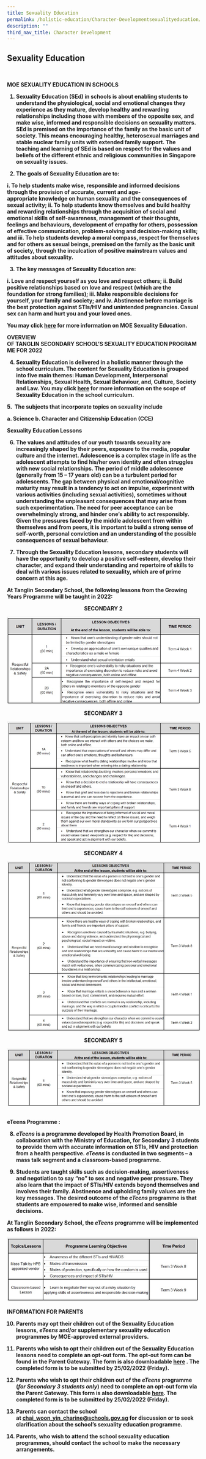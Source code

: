```yaml
---
title: Sexuality Education
permalink: /holistic-education/Character-Developmentsexualityeducation/
description: ""
third_nav_title: Character Development
---
```

## Sexuality Education
<br>

<b>MOE&nbsp;SEXUALITY&nbsp;EDUCATION IN&nbsp;SCHOOLS<b>

1.  Sexuality Education (SEd) in schools is about enabling students to understand the physiological, social and emotional changes they experience as they mature, develop healthy and rewarding relationships including those with members of the opposite sex, and make wise, informed and responsible decisions on sexuality matters. SEd is premised on the importance of the family as the basic unit of society. This means encouraging healthy, heterosexual marriages and stable nuclear family units with extended family support. The teaching and learning of SEd is based on respect for the values and beliefs of the different ethnic and religious communities in Singapore on sexuality issues.

2.  The goals of Sexuality Education are to:

i. To help students make wise, responsible and informed decisions through the provision of accurate, current and age-appropriate&nbsp;knowledge&nbsp;on human sexuality and the consequences of sexual activity;
ii. To help students know themselves and build healthy and rewarding relationships through the acquisition of&nbsp;social and emotional skills&nbsp;of self-awareness, management of their thoughts, feelings and behaviours, development of empathy for others, possession of effective communication, problem-solving and decision-making skills; and
iii. To help students develop a moral compass, respect for themselves and for others as sexual beings, premised on the family as the basic unit of society, through the inculcation of&nbsp;positive mainstream values and attitudes&nbsp;about sexuality.

3.  The key messages of Sexuality Education are:

i.  Love and respect yourself as you love and respect others;
ii.  Build positive relationships based on love and respect (which are the foundation for strong families);
iii.  Make responsible decisions for yourself, your family and society; and
iv.  Abstinence before marriage is the best protection against STIs/HIV and unintended pregnancies. Casual sex can harm and hurt you and your loved ones.

You may click&nbsp;[here](https://www.moe.gov.sg/programmes/sexuality-education)&nbsp;for more information on MOE Sexuality Education.

<b>OVERVIEW OF&nbsp;TANGLIN&nbsp;SECONDARY&nbsp;SCHOOL’S&nbsp;SEXUALITY&nbsp;EDUCATION&nbsp;PROGRAMME FOR 2022<b>

4.  Sexuality Education is delivered in a holistic manner through the school curriculum. The content for Sexuality Education is grouped into five main themes: Human Development, Interpersonal Relationships, Sexual Health, Sexual Behaviour, and, Culture, Society and Law. You may click&nbsp;[here](https://www.moe.gov.sg/programmes/sexuality-education/scope-and-teaching-approach)&nbsp;for more information on the scope of Sexuality Education in the school curriculum.&nbsp; &nbsp;
	
 5.&nbsp; The subjects that incorporate topics on sexuality include

a.  Science
b.  Character and Citizenship Education (CCE)

<b>Sexuality Education Lessons<b>

6.  The values and attitudes of our youth towards sexuality are increasingly shaped by their peers, exposure to the media, popular culture and the internet. Adolescence is a complex stage in life as the adolescent attempts to find his/her own identity and often struggles with new social relationships. The period of middle adolescence (generally from 15 – 17 years old) can be a turbulent period for adolescents. The gap between physical and emotional/cognitive maturity may result in a tendency to act on impulse, experiment with various activities (including sexual activities), sometimes without understanding the unpleasant consequences that may arise from such experimentation. The need for peer acceptance can be overwhelmingly strong, and hinder one’s ability to act responsibly. Given the pressures faced by the middle adolescent from within themselves and from peers, it is important to build a strong sense of self-worth, personal conviction and an understanding of the possible consequences of sexual behaviour.

7.  Through the Sexuality Education lessons, secondary students will have the opportunity to develop a positive self-esteem, develop their character, and expand their understanding and repertoire of skills to deal with various issues related to sexuality, which are of prime concern at this age.

<b>At Tanglin Secondary School, the following lessons from the Growing Years Programme will be taught in&nbsp;2022:<b>
<br>
	
<center>
  <b>SECONDARY 2</b>
</center>

![](/images/Sec-2-2022Update.jpg)
	<br>
	
<center>
  <b>SECONDARY 3</b>
</center>

![](/images/Sec-3-2022Update.jpg)
	
	
<center>
  <b>SECONDARY 4</b>
</center>

![](/images/Sec-4-2022Update.jpg)
	<br>
	
<center>
  <b>SECONDARY 5 </b>
</center>
	
![](/images/Sec-5-2022Update.jpg)
	
<br>
	<b> eTeens&nbsp;Programme <b> :

8.  _eTeens_&nbsp;is a programme developed by Health Promotion Board, in collaboration with the Ministry of Education, for Secondary 3 students to provide them with accurate information on STIs, HIV and protection from a health perspective.&nbsp;_eTeens_&nbsp;is conducted in two segments – a mass talk segment and a classroom-based programme.&nbsp;&nbsp;
	
9.  Students are taught skills such as decision-making, assertiveness and negotiation to say “no” to sex and negative peer pressure. They also learn that the impact of STIs/HIV extends beyond themselves and involves their family. Abstinence and upholding family values are the key messages. The desired outcome of the&nbsp;_eTeens_&nbsp;programme is that students are empowered to make wise, informed and sensible decisions.

**At Tanglin Secondary School, the&nbsp;_eTeens_&nbsp;programme will be implemented as follows in 2022:**
	
	
![](/images/eTeens-2022Update.jpg)
	<br>
		
**INFORMATION FOR&nbsp;PARENTS**

10.  Parents may opt their children out of the Sexuality Education lessons,&nbsp;_eTeens_&nbsp;and/or supplementary sexuality education programmes by MOE-approved external providers.

11.  Parents who wish to opt their children out of the&nbsp;**Sexuality Education lessons**&nbsp;need to complete an opt-out form. The opt-out form can be found in the Parent Gateway. The form is also downloadable&nbsp;[here](https://tanglinsec.moe.edu.sg/wp-content/uploads/2022/01/SEd_Annex-A-2022.pdf)&nbsp;. The completed form is to be submitted by 25/02/2022 (Friday).&nbsp;&nbsp;

12.  Parents who wish to opt their children out of the&nbsp;**_eTeens_&nbsp;programme (_for Secondary 3 students only_)**&nbsp;need to complete an opt-out form via the Parent Gateway. This form is also downloadable&nbsp;[here](https://tanglinsec.moe.edu.sg/wp-content/uploads/2022/01/eTeens_Annex-B-2022.pdf). The completed form is to be submitted by 25/02/2022 (Friday).

13.  Parents can contact the school at&nbsp;[chai\_woon\_yin\_charine@schools.gov.sg](mailto:chai_woon_yin_charine@schools.gov.sg)&nbsp;for discussion or to seek clarification about the school’s sexuality education programme.

14.  Parents, who wish to attend the school sexuality education programmes, should contact the school to make the necessary arrangements.</b></b></b></b></b></b></b></b></b></b>